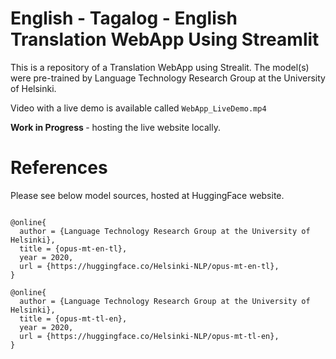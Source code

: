 # English - Tagalog - English Translation WebApp Using Streamlit

This is a repository of a Translation WebApp using Strealit.
The model(s) were pre-trained by Language Technology Research Group at the University of Helsinki.

Video with a live demo is available called ``` WebApp_LiveDemo.mp4 ``` 

<b> Work in Progress </b> - hosting the live website locally.


# References

Please see below model sources, hosted at HuggingFace website.

```

@online{
  author = {Language Technology Research Group at the University of Helsinki},
  title = {opus-mt-en-tl},
  year = 2020,
  url = {https://huggingface.co/Helsinki-NLP/opus-mt-en-tl},
}

@online{
  author = {Language Technology Research Group at the University of Helsinki},
  title = {opus-mt-tl-en},
  year = 2020,
  url = {https://huggingface.co/Helsinki-NLP/opus-mt-tl-en},
}

```